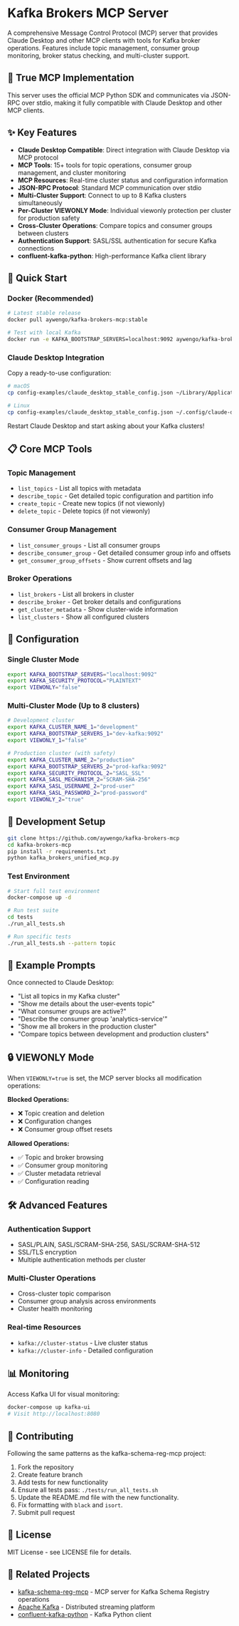 # Kafka Brokers MCP Server

A comprehensive Message Control Protocol (MCP) server that provides Claude Desktop and other MCP clients with tools for Kafka broker operations. Features include topic management, consumer group monitoring, broker status checking, and multi-cluster support.

## 🎯 True MCP Implementation

This server uses the official MCP Python SDK and communicates via JSON-RPC over stdio, making it fully compatible with Claude Desktop and other MCP clients.

## ✨ Key Features

- **Claude Desktop Compatible**: Direct integration with Claude Desktop via MCP protocol
- **MCP Tools**: 15+ tools for topic operations, consumer group management, and cluster monitoring
- **MCP Resources**: Real-time cluster status and configuration information
- **JSON-RPC Protocol**: Standard MCP communication over stdio
- **Multi-Cluster Support**: Connect to up to 8 Kafka clusters simultaneously
- **Per-Cluster VIEWONLY Mode**: Individual viewonly protection per cluster for production safety
- **Cross-Cluster Operations**: Compare topics and consumer groups between clusters
- **Authentication Support**: SASL/SSL authentication for secure Kafka connections
- **confluent-kafka-python**: High-performance Kafka client library

## 🚀 Quick Start

### Docker (Recommended)

```bash
# Latest stable release
docker pull aywengo/kafka-brokers-mcp:stable

# Test with local Kafka
docker run -e KAFKA_BOOTSTRAP_SERVERS=localhost:9092 aywengo/kafka-brokers-mcp:stable
```

### Claude Desktop Integration

Copy a ready-to-use configuration:

```bash
# macOS
cp config-examples/claude_desktop_stable_config.json ~/Library/Application\ Support/Claude/claude_desktop_config.json

# Linux  
cp config-examples/claude_desktop_stable_config.json ~/.config/claude-desktop/config.json
```

Restart Claude Desktop and start asking about your Kafka clusters!

## 📋 Core MCP Tools

### Topic Management
- `list_topics` - List all topics with metadata
- `describe_topic` - Get detailed topic configuration and partition info
- `create_topic` - Create new topics (if not viewonly)
- `delete_topic` - Delete topics (if not viewonly)

### Consumer Group Management
- `list_consumer_groups` - List all consumer groups
- `describe_consumer_group` - Get detailed consumer group info and offsets
- `get_consumer_group_offsets` - Show current offsets and lag

### Broker Operations
- `list_brokers` - List all brokers in cluster
- `describe_broker` - Get broker details and configurations
- `get_cluster_metadata` - Show cluster-wide information
- `list_clusters` - Show all configured clusters

## 🔧 Configuration

### Single Cluster Mode

```bash
export KAFKA_BOOTSTRAP_SERVERS="localhost:9092"
export KAFKA_SECURITY_PROTOCOL="PLAINTEXT"
export VIEWONLY="false"
```

### Multi-Cluster Mode (Up to 8 clusters)

```bash
# Development cluster
export KAFKA_CLUSTER_NAME_1="development"
export KAFKA_BOOTSTRAP_SERVERS_1="dev-kafka:9092"
export VIEWONLY_1="false"

# Production cluster (with safety)
export KAFKA_CLUSTER_NAME_2="production"  
export KAFKA_BOOTSTRAP_SERVERS_2="prod-kafka:9092"
export KAFKA_SECURITY_PROTOCOL_2="SASL_SSL"
export KAFKA_SASL_MECHANISM_2="SCRAM-SHA-256"
export KAFKA_SASL_USERNAME_2="prod-user"
export KAFKA_SASL_PASSWORD_2="prod-password"
export VIEWONLY_2="true"
```

## 🐳 Development Setup

```bash
git clone https://github.com/aywengo/kafka-brokers-mcp
cd kafka-brokers-mcp
pip install -r requirements.txt
python kafka_brokers_unified_mcp.py
```

### Test Environment

```bash
# Start full test environment
docker-compose up -d

# Run test suite
cd tests
./run_all_tests.sh

# Run specific tests
./run_all_tests.sh --pattern topic
```

## 💬 Example Prompts

Once connected to Claude Desktop:

- "List all topics in my Kafka cluster"
- "Show me details about the user-events topic"
- "What consumer groups are active?"
- "Describe the consumer group 'analytics-service'"
- "Show me all brokers in the production cluster"
- "Compare topics between development and production clusters"

## 🔒 VIEWONLY Mode

When `VIEWONLY=true` is set, the MCP server blocks all modification operations:

**Blocked Operations:**
- ❌ Topic creation and deletion
- ❌ Configuration changes
- ❌ Consumer group offset resets

**Allowed Operations:**
- ✅ Topic and broker browsing
- ✅ Consumer group monitoring
- ✅ Cluster metadata retrieval
- ✅ Configuration reading

## 🛠 Advanced Features

### Authentication Support
- SASL/PLAIN, SASL/SCRAM-SHA-256, SASL/SCRAM-SHA-512
- SSL/TLS encryption
- Multiple authentication methods per cluster

### Multi-Cluster Operations
- Cross-cluster topic comparison
- Consumer group analysis across environments
- Cluster health monitoring

### Real-time Resources
- `kafka://cluster-status` - Live cluster status
- `kafka://cluster-info` - Detailed configuration

## 📊 Monitoring

Access Kafka UI for visual monitoring:
```bash
docker-compose up kafka-ui
# Visit http://localhost:8080
```

## 🤝 Contributing

Following the same patterns as the kafka-schema-reg-mcp project:

1. Fork the repository
2. Create feature branch
3. Add tests for new functionality
4. Ensure all tests pass: `./tests/run_all_tests.sh`
5. Update the README.md file with the new functionality.
6. Fix formatting with `black` and `isort`.
7. Submit pull request

## 📄 License

MIT License - see LICENSE file for details.

## 🔗 Related Projects

- [kafka-schema-reg-mcp](https://github.com/aywengo/kafka-schema-reg-mcp) - MCP server for Kafka Schema Registry operations
- [Apache Kafka](https://kafka.apache.org/) - Distributed streaming platform
- [confluent-kafka-python](https://github.com/confluentinc/confluent-kafka-python) - Kafka Python client
